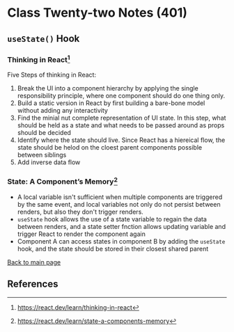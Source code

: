 # Class Twenty-two Notes (401)

## `useState()` Hook

### Thinking in React[^1]

Five Steps of thinking in React: 

1. Break the UI into a component hierarchy by applying the single responsibility principle, where one component should do one thing only.
2. Build a static version in React by first building a bare-bone model without adding any interactivity
3. Find the minial nut complete representation of UI state. In this step, what should be held as a state and what needs to be passed around as props should be decided
4. Identify where the state should live. Since React has a hiereical flow, the state should be helod on the cloest parent components possible between siblings
5. Add inverse data flow

### State: A Component’s Memory[^2]

- A local variable isn't sufficient when multiple components are triggered by the same event, and local variables not only do not persist between renders, but also they don't trigger renders.
- `useState` hook allows the use of a state variable to regain the data between renders, and a state setter fnction allows updating variable and trigger React to render the component again
- Component A can access states in component B by adding the `useState` hook, and the state should be stored in their closest shared parent

 [Back to main page](https://mirandalu2020.github.io/reading-notes/)

## References

[^1]:https://react.dev/learn/thinking-in-react
[^2]:https://react.dev/learn/state-a-components-memory
